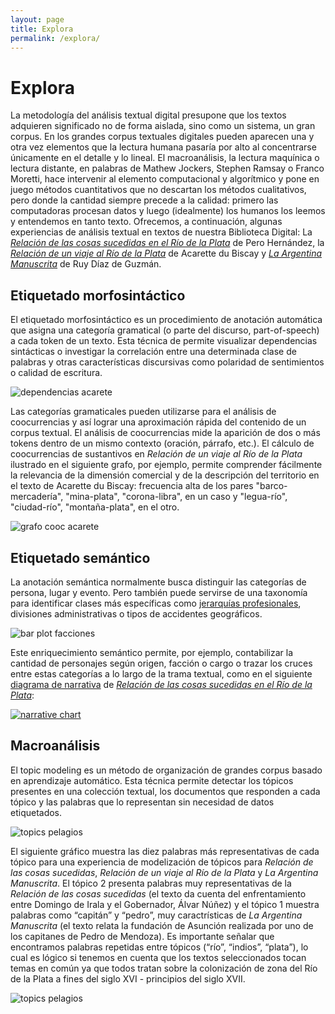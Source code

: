 ```yaml
---
layout: page
title: Explora
permalink: /explora/
---
```


# Explora

La metodología del análisis textual digital presupone que los textos adquieren significado no de forma aislada, sino como un sistema, un gran corpus. En los grandes corpus textuales digitales pueden aparecen una y otra vez elementos que la lectura humana pasaría por alto al concentrarse únicamente en el detalle y lo lineal. El macroanálisis, la lectura maquínica o lectura distante, en palabras de Mathew Jockers, Stephen Ramsay o Franco Moretti, hace intervenir al elemento computacional y algorítmico y pone en juego métodos cuantitativos que no descartan los métodos cualitativos, pero donde la cantidad siempre precede a la calidad: primero las computadoras procesan datos y luego (idealmente) los humanos los leemos y entendemos en tanto texto.
Ofrecemos, a continuación, algunas experiencias de análisis textual en textos de nuestra Biblioteca Digital: La [_Relación de las cosas sucedidas en el Río de la Plata_](pero-site) de Pero Hernández, la [_Relación de un viaje al Río de la Plata_](acarete-site) de Acarette du Biscay y [_La Argentina Manuscrita_](ruy-diaz-site) de Ruy Díaz de Guzmán.


## Etiquetado morfosintáctico
El etiquetado morfosintáctico es un procedimiento de anotación automática que asigna una categoría gramatical (o parte del discurso, part-of-speech) a cada token de un texto. Esta técnica de permite visualizar dependencias sintácticas o investigar la correlación entre una determinada clase de palabras y otras características discursivas como polaridad de sentimientos o calidad de escritura.

![dependencias acarete](http://hdlab.space/Estilometria-con-R/img/dependencias-dubiscay.png)

Las categorías gramaticales pueden utilizarse para el análisis de coocurrencias y así lograr una aproximación rápida del contenido de un corpus textual. El análisis de coocurrencias mide la aparición de dos o más tokens dentro de un mismo contexto (oración, párrafo, etc.). El cálculo de coocurrencias de sustantivos en _Relación de un viaje al Río de la Plata_ ilustrado en el siguiente grafo, por ejemplo, permite comprender fácilmente la relevancia de la dimensión comercial y de la descripción del territorio en el texto de Acarette du Biscay: frecuencia alta de los pares "barco-mercadería", "mina-plata", "corona-libra", en un caso y "legua-río", "ciudad-río", "montaña-plata", en el otro.

![grafo cooc acarete](http://hdlab.space/Estilometria-con-R/img/cooc_sust_sust_dubiscay.png)


## Etiquetado semántico
La anotación semántica normalmente busca distinguir las categorías de persona, lugar y evento. Pero también puede servirse de una taxonomía para identificar clases más específicas como [jerarquías profesionales](https://github.com/hdcaicyt/Relacion-de-las-cosas-sucedidas/blob/master/assets/taxonomia-personajes-pero-hernandez.pdf), divisiones administrativas o tipos de accidentes geográficos. 

![bar plot facciones](http://hdlab.space/Estilometria-con-R/img/conteo_personajes_categ.png)

Este enriquecimiento semántico permite, por ejemplo, contabilizar la cantidad de personajes según origen, facción o cargo o trazar los cruces entre estas categorías a lo largo de la trama textual, como en el siguiente [diagrama de narrativa](http://hdlab.space/Relacion-de-las-cosas-sucedidas/narrative-chart/) de [_Relación de las cosas sucedidas en el Río de la Plata_](http://hdlab.space/Relacion-de-las-cosas-sucedidas/):

<a href="http://hdlab.space/Relacion-de-las-cosas-sucedidas/narrative-chart/"><img src="http://hdlab.space/Relacion-de-las-cosas-sucedidas/assets/img/narrative-chart.png" alt="narrative chart"></a>


## Macroanálisis
El topic modeling es un método de organización de grandes corpus basado en aprendizaje automático. Esta técnica permite detectar los tópicos presentes en una colección textual, los documentos que responden a cada tópico y las palabras que lo representan sin necesidad de datos etiquetados.

![topics pelagios](http://hdlab.space/Estilometria-con-R/img/topic_texts_pelagios.png)

El siguiente gráfico muestra las diez palabras más representativas de cada tópico para una experiencia de modelización de tópicos para _Relación de las cosas sucedidas_, _Relación de un viaje al Río de la Plata_ y _La Argentina Manuscrita_. El tópico 2 presenta palabras muy representativas de la _Relación de las cosas sucedidas_ (el texto da cuenta del enfrentamiento entre Domingo de Irala y el Gobernador, Álvar Núñez) y el tópico 1 muestra palabras como “capitán” y “pedro”, muy caractrísticas de _La Argentina Manuscrita_ (el texto relata la fundación de Asunción realizada por uno de los capitanes de Pedro de Mendoza). Es importante señalar que encontramos palabras repetidas entre tópicos (“río”, “indios”, “plata”), lo cual es lógico si tenemos en cuenta que los textos seleccionados tocan temas en común ya que todos tratan sobre la colonización de zona del Río de la Plata a fines del siglo XVI - principios del siglo XVII.

![topics pelagios](http://hdlab.space/Estilometria-con-R/img/topic_words_pelagios.png)

[pelagios-site]: http://commons.pelagios.org/2017/08/pelagios-commons-al-sur-extending-pelagios-to-the-south-of-the-american-continent-2/
[pero-site]: http://hdlab.space/Relacion-de-las-cosas-sucedidas
[acarete-site]: http://hdlab.space/Relacion-de-un-viaje
[ruy-diaz-site]: http://hdlab.space/La-Argentina-Manuscrita/
